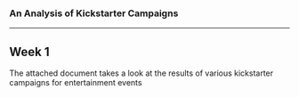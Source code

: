 ### An Analysis of Kickstarter Campaigns
---
Week 1
---
The attached document takes a look at the results of various kickstarter campaigns for entertainment events
